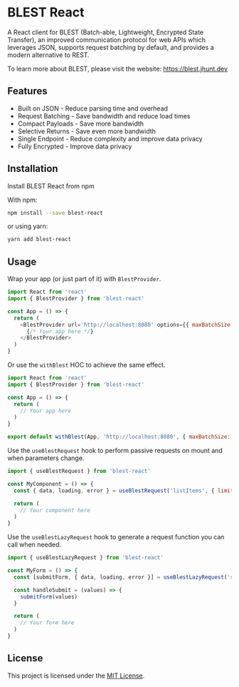 # BLEST React

A React client for BLEST (Batch-able, Lightweight, Encrypted State Transfer), an improved communication protocol for web APIs which leverages JSON, supports request batching by default, and provides a modern alternative to REST.

To learn more about BLEST, please visit the website: https://blest.jhunt.dev

## Features

- Built on JSON - Reduce parsing time and overhead
- Request Batching - Save bandwidth and reduce load times
- Compact Payloads - Save more bandwidth
- Selective Returns - Save even more bandwidth
- Single Endpoint - Reduce complexity and improve data privacy
- Fully Encrypted - Improve data privacy

## Installation

Install BLEST React from npm

With npm:
```bash
npm install --save blest-react
```
or using yarn:
```bash
yarn add blest-react
```

## Usage

Wrap your app (or just part of it) with `BlestProvider`.

```javascript
import React from 'react'
import { BlestProvider } from 'blest-react'

const App = () => {
  return (
    <BlestProvider url='http://localhost:8080' options={{ maxBatchSize: 25, bufferDelay: 10, headers: { Authorization: 'Bearer token' } }}>
      {/* Your app here */}
    </BlestProvider>
  )
}
```
Or use the `withBlest` HOC to achieve the same effect.

```javascript
import React from 'react'
import { BlestProvider } from 'blest-react'

const App = () => {
  return (
    // Your app here
  )
}

export default withBlest(App, 'http://localhost:8080', { maxBatchSize: 25, bufferDelay: 10, headers: { Authorization: 'Bearer token' } })
```

Use the `useBlestRequest` hook to perform passive requests on mount and when parameters change.

```javascript
import { useBlestRequest } from 'blest-react'

const MyComponent = () => {
  const { data, loading, error } = useBlestRequest('listItems', { limit: 24 }, ['data', ['pageInfo', ['endCursor', 'hasNextPage']]])

  return (
    // Your component here
  )
}
```

Use the `useBlestLazyRequest` hook to generate a request function you can call when needed.

```javascript
import { useBlestLazyRequest } from 'blest-react'

const MyForm = () => {
  const [submitForm, { data, loading, error }] = useBlestLazyRequest('submitForm')

  const handleSubmit = (values) => {
    submitForm(values)
  }

  return (
    // Your form here
  )
}
```

## License

This project is licensed under the [MIT License](LICENSE).